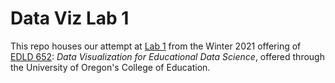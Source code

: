# Data Viz Lab 1

This repo houses our attempt at [Lab 1](https://dataviz-2021.netlify.app/lab-1/) from the Winter 2021 offering of [EDLD 652](https://dataviz-2021.netlify.app): *Data Visualization for Educational Data Science*, offered through the University of Oregon's College of Education.